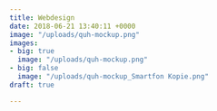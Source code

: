 ```yaml
---
title: Webdesign
date: 2018-06-21 13:40:11 +0000
image: "/uploads/quh-mockup.png"
images:
- big: true
  image: "/uploads/quh-mockup.png"
- big: false
  image: "/uploads/quh-mockup_Smartfon Kopie.png"
draft: true

---
```

